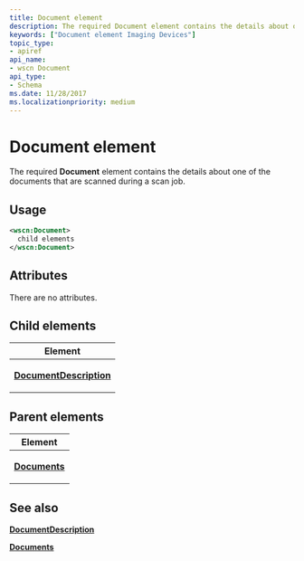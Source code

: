 ```yaml
---
title: Document element
description: The required Document element contains the details about one of the documents that are scanned during a scan job.
keywords: ["Document element Imaging Devices"]
topic_type:
- apiref
api_name:
- wscn Document
api_type:
- Schema
ms.date: 11/28/2017
ms.localizationpriority: medium
---
```


# Document element


The required **Document** element contains the details about one of the documents that are scanned during a scan job.

## Usage

```xml
<wscn:Document>
  child elements
</wscn:Document>
```

## Attributes

There are no attributes.

## Child elements


<table>
<colgroup>
<col width="100%" />
</colgroup>
<thead>
<tr class="header">
<th>Element</th>
</tr>
</thead>
<tbody>
<tr class="odd">
<td><p><a href="documentdescription.md" data-raw-source="[&lt;strong&gt;DocumentDescription&lt;/strong&gt;](documentdescription.md)"><strong>DocumentDescription</strong></a></p></td>
</tr>
</tbody>
</table>

## Parent elements


<table>
<colgroup>
<col width="100%" />
</colgroup>
<thead>
<tr class="header">
<th>Element</th>
</tr>
</thead>
<tbody>
<tr class="odd">
<td><p><a href="documents.md" data-raw-source="[&lt;strong&gt;Documents&lt;/strong&gt;](documents.md)"><strong>Documents</strong></a></p></td>
</tr>
</tbody>
</table>

## See also


[**DocumentDescription**](documentdescription.md)

[**Documents**](documents.md)

 

 






